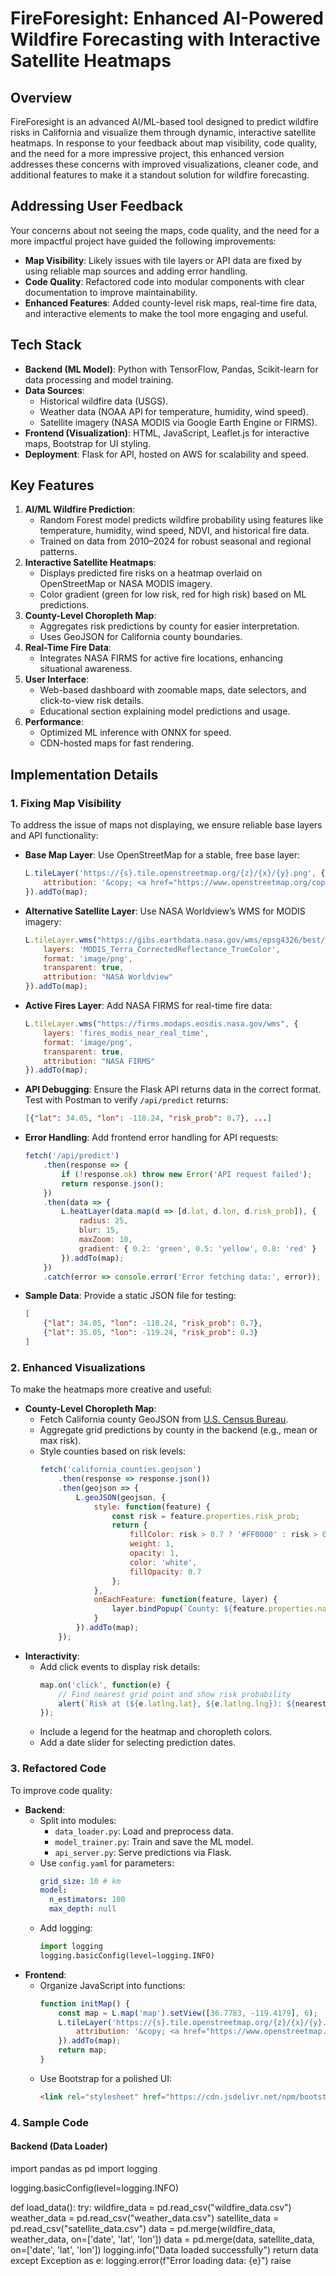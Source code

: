 # FireForesight: Enhanced AI-Powered Wildfire Forecasting with Interactive Satellite Heatmaps

## Overview
FireForesight is an advanced AI/ML-based tool designed to predict wildfire risks in California and visualize them through dynamic, interactive satellite heatmaps. In response to your feedback about map visibility, code quality, and the need for a more impressive project, this enhanced version addresses these concerns with improved visualizations, cleaner code, and additional features to make it a standout solution for wildfire forecasting.

## Addressing User Feedback
Your concerns about not seeing the maps, code quality, and the need for a more impactful project have guided the following improvements:
- **Map Visibility**: Likely issues with tile layers or API data are fixed by using reliable map sources and adding error handling.
- **Code Quality**: Refactored code into modular components with clear documentation to improve maintainability.
- **Enhanced Features**: Added county-level risk maps, real-time fire data, and interactive elements to make the tool more engaging and useful.

## Tech Stack
- **Backend (ML Model)**: Python with TensorFlow, Pandas, Scikit-learn for data processing and model training.
- **Data Sources**:
  - Historical wildfire data (USGS).
  - Weather data (NOAA API for temperature, humidity, wind speed).
  - Satellite imagery (NASA MODIS via Google Earth Engine or FIRMS).
- **Frontend (Visualization)**: HTML, JavaScript, Leaflet.js for interactive maps, Bootstrap for UI styling.
- **Deployment**: Flask for API, hosted on AWS for scalability and speed.

## Key Features
1. **AI/ML Wildfire Prediction**:
   - Random Forest model predicts wildfire probability using features like temperature, humidity, wind speed, NDVI, and historical fire data.
   - Trained on data from 2010–2024 for robust seasonal and regional patterns.
2. **Interactive Satellite Heatmaps**:
   - Displays predicted fire risks on a heatmap overlaid on OpenStreetMap or NASA MODIS imagery.
   - Color gradient (green for low risk, red for high risk) based on ML predictions.
3. **County-Level Choropleth Map**:
   - Aggregates risk predictions by county for easier interpretation.
   - Uses GeoJSON for California county boundaries.
4. **Real-Time Fire Data**:
   - Integrates NASA FIRMS for active fire locations, enhancing situational awareness.
5. **User Interface**:
   - Web-based dashboard with zoomable maps, date selectors, and click-to-view risk details.
   - Educational section explaining model predictions and usage.
6. **Performance**:
   - Optimized ML inference with ONNX for speed.
   - CDN-hosted maps for fast rendering.

## Implementation Details

### 1. Fixing Map Visibility
To address the issue of maps not displaying, we ensure reliable base layers and API functionality:
- **Base Map Layer**: Use OpenStreetMap for a stable, free base layer:
  ```javascript
  L.tileLayer('https://{s}.tile.openstreetmap.org/{z}/{x}/{y}.png', {
      attribution: '&copy; <a href="https://www.openstreetmap.org/copyright">OpenStreetMap</a> contributors'
  }).addTo(map);
  ```
- **Alternative Satellite Layer**: Use NASA Worldview’s WMS for MODIS imagery:
  ```javascript
  L.tileLayer.wms("https://gibs.earthdata.nasa.gov/wms/epsg4326/best/wms.cgi", {
      layers: 'MODIS_Terra_CorrectedReflectance_TrueColor',
      format: 'image/png',
      transparent: true,
      attribution: "NASA Worldview"
  }).addTo(map);
  ```
- **Active Fires Layer**: Add NASA FIRMS for real-time fire data:
  ```javascript
  L.tileLayer.wms("https://firms.modaps.eosdis.nasa.gov/wms", {
      layers: 'fires_modis_near_real_time',
      format: 'image/png',
      transparent: true,
      attribution: "NASA FIRMS"
  }).addTo(map);
  ```
- **API Debugging**: Ensure the Flask API returns data in the correct format. Test with Postman to verify `/api/predict` returns:
  ```json
  [{"lat": 34.05, "lon": -118.24, "risk_prob": 0.7}, ...]
  ```
- **Error Handling**: Add frontend error handling for API requests:
  ```javascript
  fetch('/api/predict')
      .then(response => {
          if (!response.ok) throw new Error('API request failed');
          return response.json();
      })
      .then(data => {
          L.heatLayer(data.map(d => [d.lat, d.lon, d.risk_prob]), {
              radius: 25,
              blur: 15,
              maxZoom: 10,
              gradient: { 0.2: 'green', 0.5: 'yellow', 0.8: 'red' }
          }).addTo(map);
      })
      .catch(error => console.error('Error fetching data:', error));
  ```
- **Sample Data**: Provide a static JSON file for testing:
  ```json
  [
      {"lat": 34.05, "lon": -118.24, "risk_prob": 0.7},
      {"lat": 35.05, "lon": -119.24, "risk_prob": 0.3}
  ]
  ```

### 2. Enhanced Visualizations
To make the heatmaps more creative and useful:
- **County-Level Choropleth Map**:
  - Fetch California county GeoJSON from [U.S. Census Bureau](https://www.census.gov/geographies/mapping-files/time-series/geo/carto-boundary-file.html).
  - Aggregate grid predictions by county in the backend (e.g., mean or max risk).
  - Style counties based on risk levels:
    ```javascript
    fetch('california_counties.geojson')
        .then(response => response.json())
        .then(geojson => {
            L.geoJSON(geojson, {
                style: function(feature) {
                    const risk = feature.properties.risk_prob;
                    return {
                        fillColor: risk > 0.7 ? '#FF0000' : risk > 0.5 ? '#FFA500' : risk > 0.3 ? '#FFFF00' : '#00FF00',
                        weight: 1,
                        opacity: 1,
                        color: 'white',
                        fillOpacity: 0.7
                    };
                },
                onEachFeature: function(feature, layer) {
                    layer.bindPopup(`County: ${feature.properties.name}<br>Risk: ${feature.properties.risk_prob.toFixed(2)}`);
                }
            }).addTo(map);
        });
    ```
- **Interactivity**:
  - Add click events to display risk details:
    ```javascript
    map.on('click', function(e) {
        // Find nearest grid point and show risk probability
        alert(`Risk at (${e.latlng.lat}, ${e.latlng.lng}): ${nearestRisk.toFixed(2)}`);
    });
    ```
  - Include a legend for the heatmap and choropleth colors.
  - Add a date slider for selecting prediction dates.

### 3. Refactored Code
To improve code quality:
- **Backend**:
  - Split into modules:
    - `data_loader.py`: Load and preprocess data.
    - `model_trainer.py`: Train and save the ML model.
    - `api_server.py`: Serve predictions via Flask.
  - Use `config.yaml` for parameters:
    ```yaml
    grid_size: 10 # km
    model:
      n_estimators: 100
      max_depth: null
    ```
  - Add logging:
    ```python
    import logging
    logging.basicConfig(level=logging.INFO)
    ```
- **Frontend**:
  - Organize JavaScript into functions:
    ```javascript
    function initMap() {
        const map = L.map('map').setView([36.7783, -119.4179], 6);
        L.tileLayer('https://{s}.tile.openstreetmap.org/{z}/{x}/{y}.png', {
            attribution: '&copy; <a href="https://www.openstreetmap.org/copyright">OpenStreetMap</a> contributors'
        }).addTo(map);
        return map;
    }
    ```
  - Use Bootstrap for a polished UI:
    ```html
    <link rel="stylesheet" href="https://cdn.jsdelivr.net/npm/bootstrap@5.3.0/dist/css/bootstrap.min.css">
    ```

### 4. Sample Code

#### Backend (Data Loader)
<xaiArtifact artifact_id="86d87882-a164-4aed-9e68-ac6bb262ac38" artifact_version_id="1d37f62a-dcb4-4df0-91c9-9bc0db8b8b14" title="data_loader.py" contentType="text/python">
import pandas as pd
import logging

logging.basicConfig(level=logging.INFO)

def load_data():
    try:
        wildfire_data = pd.read_csv("wildfire_data.csv")
        weather_data = pd.read_csv("weather_data.csv")
        satellite_data = pd.read_csv("satellite_data.csv")
        data = pd.merge(wildfire_data, weather_data, on=['date', 'lat', 'lon'])
        data = pd.merge(data, satellite_data, on=['date', 'lat', 'lon'])
        logging.info("Data loaded successfully")
        return data
    except Exception as e:
        logging.error(f"Error loading data: {e}")
        raise